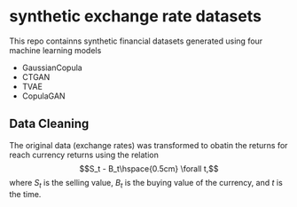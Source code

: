# synthetic exchange rate datasets
This repo containns synthetic financial datasets generated using four machine learning models
- GaussianCopula
- CTGAN
- TVAE
- CopulaGAN 

## Data Cleaning
The original data (exchange rates) was transformed to obatin the returns for reach currency returns using the relation 
$$S_t - B_t\hspace{0.5cm} \forall t,$$ 
where $S_t$ is the selling value, $B_t$ is the buying value of the currency, and $t$ is the time.

